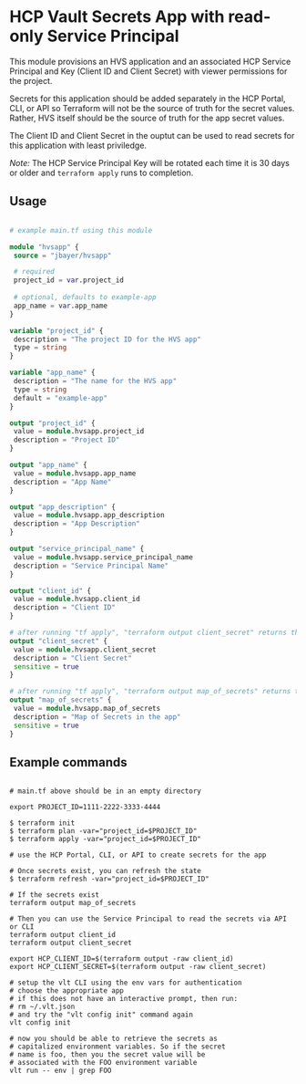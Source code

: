 # HCP Vault Secrets App with read-only Service Principal

This module provisions an HVS application and an associated
 HCP Service Principal and Key (Client ID and Client Secret) 
 with viewer permissions for the project.

Secrets for this application should be added separately in the 
 HCP Portal, CLI, or API so Terraform will not be the 
 source of truth for the secret values. Rather, HVS itself should 
 be the source of truth for the app secret values.

The Client ID and Client Secret in the ouptut can be used to read
secrets for this application with least priviledge.

*Note:* The HCP Service Principal Key will be rotated each time it
 is 30 days or older and `terraform apply` runs to completion.

 ## Usage

 ```terraform

# example main.tf using this module

 module "hvsapp" {
  source = "jbayer/hvsapp"

  # required
  project_id = var.project_id
  
  # optional, defaults to example-app
  app_name = var.app_name
}

variable "project_id" {
  description = "The project ID for the HVS app"
  type = string
}

variable "app_name" {
  description = "The name for the HVS app"
  type = string
  default = "example-app"
}

output "project_id" {
  value = module.hvsapp.project_id
  description = "Project ID"
}

output "app_name" {
  value = module.hvsapp.app_name
  description = "App Name"
}

output "app_description" {
  value = module.hvsapp.app_description
  description = "App Description"
}

output "service_principal_name" {
  value = module.hvsapp.service_principal_name
  description = "Service Principal Name"
}

output "client_id" {
  value = module.hvsapp.client_id
  description = "Client ID"
}

# after running "tf apply", "terraform output client_secret" returns the client_secret
output "client_secret" {
  value = module.hvsapp.client_secret
  description = "Client Secret"
  sensitive = true  
}

# after running "tf apply", "terraform output map_of_secrets" returns the map
output "map_of_secrets" {
  value = module.hvsapp.map_of_secrets
  description = "Map of Secrets in the app"
  sensitive = true  
}
```

## Example commands
```shell

# main.tf above should be in an empty directory

export PROJECT_ID=1111-2222-3333-4444

$ terraform init
$ terraform plan -var="project_id=$PROJECT_ID"
$ terraform apply -var="project_id=$PROJECT_ID"

# use the HCP Portal, CLI, or API to create secrets for the app

# Once secrets exist, you can refresh the state
$ terraform refresh -var="project_id=$PROJECT_ID"

# If the secrets exist
terraform output map_of_secrets

# Then you can use the Service Principal to read the secrets via API or CLI
terraform output client_id
terraform output client_secret

export HCP_CLIENT_ID=$(terraform output -raw client_id)
export HCP_CLIENT_SECRET=$(terraform output -raw client_secret)

# setup the vlt CLI using the env vars for authentication
# choose the appropriate app
# if this does not have an interactive prompt, then run: 
# rm ~/.vlt.json
# and try the "vlt config init" command again
vlt config init

# now you should be able to retrieve the secrets as
# capitalized environment variables. So if the secret
# name is foo, then you the secret value will be 
# associated with the FOO environment variable  
vlt run -- env | grep FOO

```